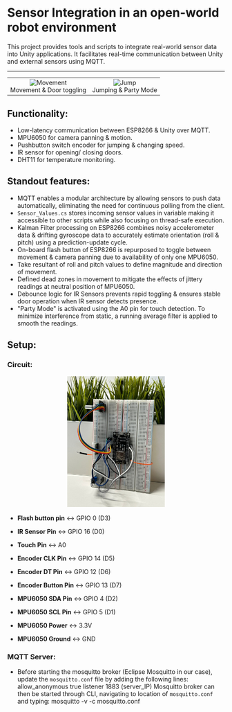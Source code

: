 # Sensor Integration in an open-world robot environment

This project provides tools and scripts to integrate real-world sensor data into Unity applications. It facilitates real-time communication between Unity and external sensors using MQTT.

---
<table>
  <tr>
    <td align="center">
      <img src="Media/Part1.gif" alt="Movement" width="300"/><br/>
       Movement & Door toggling
    </td>
    <td align="center">
      <img src="Media/Part2.gif" alt="Jump" width="300"/><br/>
      Jumping & Party Mode
    </td>
  </tr>
</table>

<!-- <p align="center">
  <video width="60%" controls>
    <source src="Media/Working.mp4" type="video/mp4">
    Your browser does not support the video tag.
  </video><br/>
  <em>Working Demo</em>
</p> -->

## Functionality:
- Low-latency communication between ESP8266 & Unity over MQTT. 
- MPU6050 for camera panning & motion.
- Pushbutton switch encoder for jumping & changing speed.
- IR sensor for opening/ closing doors.
- DHT11 for temperature monitoring.

## Standout features:
- MQTT enables a modular architecture by allowing sensors to push data automatically, eliminating the need for continuous polling from the client.
- `Sensor_Values.cs` stores incoming sensor values in variable making it accessible to other scripts while also focusing on thread-safe execution.  
- Kalman Filter processing on ESP8266 combines noisy accelerometer data & drifting gyroscope data to accurately estimate orientation (roll & pitch) using a prediction-update cycle.
- On-board flash button of ESP8266 is repurposed to toggle between movement & camera panning due to availability of only one MPU6050.
- Take resultant of roll and pitch values to define magnitude and direction of movement.
- Defined dead zones in movement to mitigate the effects of jittery readings at neutral position of MPU6050.
- Debounce logic for IR Sensors prevents rapid toggling & ensures stable door operation when IR sensor detects presence.
- "Party Mode" is activated using the A0 pin for touch detection. To minimize interference from static, a running average filter is applied to smooth the readings.

## Setup:
### Circuit:

<p align="center">
  <img src="Media/Circuit.jpeg" alt="Circuit Diagram" width="45%"/>
</p>
  
- **Flash button pin** <-> GPIO 0 (D3)
- **IR Sensor Pin** <-> GPIO 16 (D0)
- **Touch Pin** <-> A0
- **Encoder CLK Pin** <-> GPIO 14 (D5)
- **Encoder DT Pin** <-> GPIO 12 (D6)
- **Encoder Button Pin** <-> GPIO 13 (D7)

- **MPU6050 SDA Pin** <-> GPIO 4 (D2)
- **MPU6050 SCL Pin** <-> GPIO 5 (D1)
- **MPU6050 Power** <-> 3.3V
- **MPU6050 Ground** <-> GND

### MQTT Server:
- Before starting the mosquitto broker (Eclipse Mosquitto in our case), update the `mosquitto.conf` file by adding the following lines:
allow_anonymous true
listener 1883 (server_IP)
Mosquitto broker can then be started through CLI, navigating to location of `mosquitto.conf` and typing:
mosquitto -v -c mosquitto.conf
